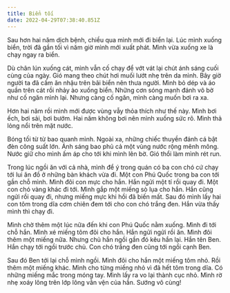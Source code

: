 ```yaml
---
title: Biển tối
date: 2022-04-29T07:38:40.851Z
---
```


Sau hơn hai năm dịch bệnh, chiều qua mình mới đi biển lại. Lúc mình xuống biển, trời đã gần tối vì năm giờ mình mới xuất phát. Mình vừa xuống xe là chạy ngay ra biển.

Dù chân lún xuống cát, mình vẫn cố chạy để vớt vát lại chút ánh sáng cuối cùng của ngày. Gió mang theo chút hơi muối lướt nhẹ trên da mình. Bây giờ người ta đã cấm ăn nhậu trên bãi biển nên thưa người. Mình bỏ dép và áo quần trên cát rồi nhảy ào xuống biển. Những cơn sóng mạnh đánh vô bờ như cố ngăn mình lại. Nhưng càng cố ngăn, mình càng muốn bơi ra xa.

Hơn hai năm rồi mình mới được vùng vẫy thỏa thích như thế này. Mình bơi ếch, bơi sải, bơi bướm. Hai năm không bơi nên mình xuống sức rõ. Mình thả lỏng nổi trên mặt nước.

Bóng tối từ từ bao quanh mình. Ngoài xa, những chiếc thuyền đánh cá bật đèn công suất lớn. Ánh sáng bao phủ cả một vùng nước rộng mênh mông. Nước giữ cho mình ấm áp cho tới khi mình lên bờ. Gió thổi làm mình rét run.

Trong lúc ngồi ăn với cả nhà, mình để ý trong quán có ba con chó cứ chạy tới lui ăn đồ ở những bàn khách vừa đi. Một con Phú Quốc trong ba con tới gần chỗ mình. Mình đôi con mực cho hắn. Hắn ngửi một tí rồi quay đi. Một con chó vàng khác đi tới. Mình gắp một miếng sò lụa cho hắn. Hắn cũng ngửi rồi quay đi, nhưng miếng mực khi hồi đã biến mất. Sau đó mình lấy hai con tôm trong dĩa cơm chiên đem tới cho con chó trắng đen. Hắn vừa thấy mình thì chạy đi.

Mình chờ thêm một lúc nữa đến khi con Phú Quốc nằm xuống. Mình đi tới chỗ hắn. Mình xé miếng tôm đôi cho hắn. Hắn ngửi ngửi rồi ăn. Mình đôi thêm một miếng nữa. Nhưng chủ hắn ngồi gần đó kêu hắn lại. Hắn tên Ben. Hắn chạy tới ngồi trước chủ. Con chó trắng đen cũng tới ngồi cạnh Ben.

Sau đó Ben tới lại chỗ mình ngồi. Mình đôi cho hắn một miếng tôm nhỏ. Rồi thêm một miếng khác. Mình cho từng miếng nhỏ vì đã hết tôm trong dĩa. Có những miếng mắc trong móng tay. Mình lấy ra vo lại thành cục nhỏ. Mình rờ nhẹ xoáy lông trên lớp lông vằn vện của hắn. Sướng vô cùng!
